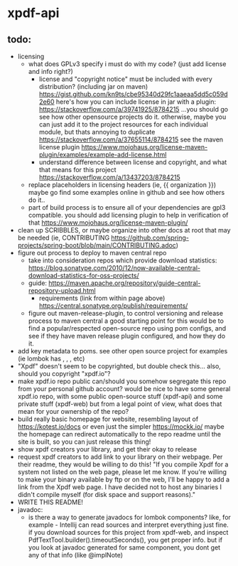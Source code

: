 # xpdf-api

## todo:
- licensing
  - what does GPLv3 specify i must do with my code? (just add license and info right?)
    - license and "copyright notice" must be included with every distribution? (including jar on maven) https://gist.github.com/kn9ts/cbe95340d29fc1aaeaa5dd5c059d2e60
      here's how you can include license in jar with a plugin: https://stackoverflow.com/a/39741925/8784215
      ...you should go see how other opensource projects do it.
      otherwise, maybe you can just add it to the project resources for each individual module, but thats annoying to duplicate https://stackoverflow.com/a/37655114/8784215
      see the maven license plugin https://www.mojohaus.org/license-maven-plugin/examples/example-add-license.html
    - understand difference between license and copyright, and what that means for this project https://stackoverflow.com/a/13437203/8784215
  - replace placeholders in licensing headers (ie, {{ organization }})
    maybe go find some examples online in github and see how others do it..
  - part of build process is to ensure all of your dependencies are gpl3 compatible.
    you should add licensing plugin to help in verification of that https://www.mojohaus.org/license-maven-plugin/
- clean up SCRIBBLES, or maybe organize into other docs at root that may be needed (ie, CONTRIBUTING https://github.com/spring-projects/spring-boot/blob/main/CONTRIBUTING.adoc)
- figure out process to deploy to maven central repo
  - take into consideration repos which provide download statistics: https://blog.sonatype.com/2010/12/now-available-central-download-statistics-for-oss-projects/
  - guide: https://maven.apache.org/repository/guide-central-repository-upload.html
    - requirements (link from within page above) https://central.sonatype.org/publish/requirements/ 
  - figure out maven-release-plugin, to control versioning and release process to maven central
    a good starting point for this would be to find a popular/respected open-source repo using pom configs, and see if they have maven release plugin configured, and how they do it.
- add key metadata to poms. see other open source project for examples (ie lombok has <license>, <issue management>, <developers>, etc)
- "Xpdf" doesn't seem to be copyrighted, but double check this... also, should you copyright "xpdf.io"?
- make xpdf.io repo public
  can/should you somehow segregate this repo from your personal github account?
  would be nice to have some general xpdf.io repo, with some public open-source stuff (xpdf-api) and some private stuff (xpdf-web)
  but from a legal point of view, what does that mean for your ownership of the repo?
- build really basic homepage for website, resembling layout of https://kotest.io/docs or even just the simpler https://mockk.io/
  maybe the homepage can redirect automatically to the repo readme until the site is built, so you can just release this thing!
- show xpdf creators your library, and get their okay to release
- request xpdf creators to add link to your library on their webpage. Per their readme, they would be willing to do this!
  "If you compile Xpdf for a system not listed on the web page, please
  let me know.  If you're willing to make your binary available by ftp
  or on the web, I'll be happy to add a link from the Xpdf web page.  I
  have decided not to host any binaries I didn't compile myself (for
  disk space and support reasons)."
- WRITE THIS README!
- javadoc:
  - is there a way to generate javadocs for lombok components?
    like, for example - Intellij can read sources and interpret everything just fine.
    if you download sources for this project from xpdf-web, and inspect PdfTextTool.builder().timeoutSeconds(), you get proper info.
    but if you look at javadoc generated for same component, you dont get any of that info (like @implNote)
